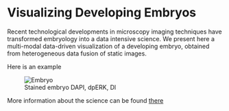 # Visualizing Developing Embryos

Recent technological developments in microscopy imaging techniques have transformed embryology into a data intensive science. We present here a multi-modal data-driven visualization of a developing embryo, obtained from heterogeneous data fusion of static images.

Here is an example

<figure>
   <img src="https://drive.google.com/open?id=0B-KnQP3_HDffcW9wSE5VMzUyVUk" style="max-width: 400px;"
      alt="Embryo" />
   <figcaption>Stained embryo DAPI, dpERK, Dl</figcaption>
</figure>



More information about the science can be found <a href=" https://paulcinq.wordpress.com/ "> there </a>
